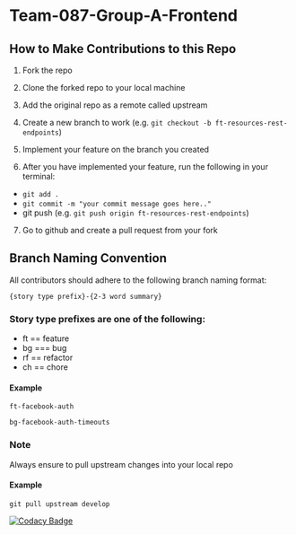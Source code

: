 # Team-087-Group-A-Frontend

## How to Make Contributions to this Repo

1. Fork the repo

2. Clone the forked repo to your local machine

3. Add the original repo as a remote called upstream

4. Create a new branch to work (e.g. `git checkout -b ft-resources-rest-endpoints`)

5. Implement your feature on the branch you created

6. After you have implemented your feature, run the following in your terminal:

* `git add .`
* `git commit -m "your commit message goes here.."`
* git push (e.g. `git push origin ft-resources-rest-endpoints`)

7. Go to github and create a pull request from your fork

## Branch Naming Convention

All contributors should adhere to the following branch naming format: 
```
{story type prefix}-{2-3 word summary}
```

### Story type prefixes are one of the following:

* ft == feature
* bg === bug
* rf == refactor
* ch == chore

#### Example 

```
ft-facebook-auth
```
```
bg-facebook-auth-timeouts
```

### Note
Always ensure to pull upstream changes into your local repo

#### Example
```
git pull upstream develop
```



[![Codacy Badge](https://api.codacy.com/project/badge/Grade/41eac457f8404b4095b4b9f9a5dd7621)](https://app.codacy.com/gh/BuildForSDGCohort2/Team-087-Group-A-Frontend?utm_source=github.com&utm_medium=referral&utm_content=BuildForSDGCohort2/Team-087-Group-A-Frontend&utm_campaign=Badge_Grade_Settings)